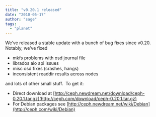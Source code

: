 ```yaml
---
title: "v0.20.1 released"
date: "2010-05-17"
author: "sage"
tags: 
  - "planet"
---
```


We’ve released a stable update with a bunch of bug fixes since v0.20.  Notably, we’ve fixed

- mkfs problems with osd journal file
- librados aio api issues
- misc osd fixes (crashes, hangs)
- inconsistent readdir results across nodes

and lots of other small stuff.  To get it:

- Direct download at [http://ceph.newdream.net/download/ceph-0.20.1.tar.gz](http://ceph.com/download/ceph-0.20.1.tar.gz)
- For Debian packages see [http://ceph.newdream.net/wiki/Debian](http://ceph.com/wiki/Debian)

